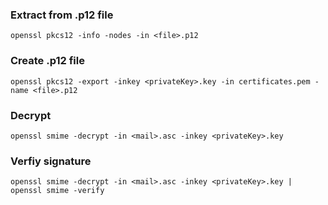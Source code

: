 ### Extract from .p12 file
```
openssl pkcs12 -info -nodes -in <file>.p12
```

### Create .p12 file
```
openssl pkcs12 -export -inkey <privateKey>.key -in certificates.pem -name <file>.p12
```

### Decrypt
```
openssl smime -decrypt -in <mail>.asc -inkey <privateKey>.key
```

### Verfiy signature
```
openssl smime -decrypt -in <mail>.asc -inkey <privateKey>.key | openssl smime -verify
```

